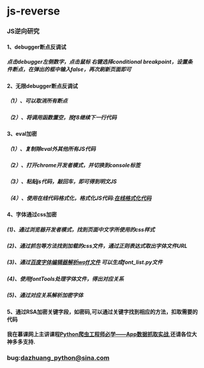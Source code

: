 # js-reverse
### JS逆向研究
#### 1、debugger断点反调试
##### 点击debugger左侧数字，点击鼠标 右键选择conditional breakpoint，设置条件断点，在弹出的框中输入false，再次刷新页面即可
#### 2、无限debugger断点反调试
##### （1）、可以取消所有断点
##### （2）、将调用函数置空，按f8继续下一行代码
#### 3、eval加密
##### （1）、复制除eval外其他所有JS代码
##### （2）、打开chrome开发者模式，并切换到console标签
##### （3）、粘贴js代码，敲回车，即可得到明文JS
##### （4）、使用在线代码格式化，格式化JS代码:[在线格式化代码](http://tool.oschina.net/codeformat/js/)
#### 4、字体通过css加密
##### (1)、通过浏览器开发者模式，找到页面中文字所使用的css样式
##### (2)、通过抓包等方法找到加载的css文件，通过正则表达式取出字体文件URL
##### (3)、通过[百度字体编辑器解析woff文件](http://fontstore.baidu.com/static/editor/index.html) 可以生成font_list.py文件
##### (4)、使用fontTools处理字体文件，得出对应关系
##### (5)、通过对应关系解析加密字体
#### 5、通过RSA加密关键字段，如密码,可以通过关键字找到相应的方法，扣取需要的代码

#### 我在慕课网上主讲课程[Python爬虫工程师必学——App数据抓取实战](https://coding.imooc.com/class/283.html),还请各位大神多多支持.
### bug:dazhuang_python@sina.com

